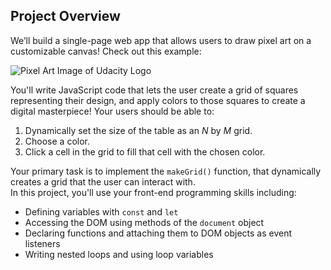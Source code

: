 ## Project Overview  
We’ll build a single-page web app that allows users to draw pixel art on a customizable canvas! Check out this example:  

![Pixel Art Image of Udacity Logo](https://video.udacity-data.com/topher/2017/August/59a4a997_screen-shot-2017-08-22-at-8.33.49-pm/screen-shot-2017-08-22-at-8.33.49-pm.png)  

You'll write JavaScript code that lets the user create a grid of squares representing their design, and apply colors to those squares to create a digital masterpiece! Your users should be able to:   
1.  Dynamically set the size of the table as an _N_ by _M_ grid.
2.  Choose a color.
3.  Click a cell in the grid to fill that cell with the chosen color.  

Your primary task is to implement the `makeGrid()` function, that dynamically creates a grid that the user can interact with.  
In this project, you'll use your front-end programming skills including:

*   Defining variables with `const` and `let`
*   Accessing the DOM using methods of the `document` object
*   Declaring functions and attaching them to DOM objects as event listeners
*   Writing nested loops and using loop variables
